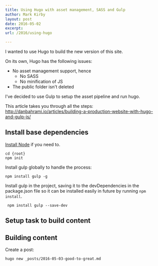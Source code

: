 ```yaml
---
title: Using Hugo with asset management, SASS and Gulp
author: Mark Kirby
layout: post
date: 2016-05-02
excerpt: 
url: /2016/using-hugo

---
```


I wanted to use Hugo to build the new version of this site.

On its own, Hugo has the following issues:

* No asset management support, hence
  * No SASS
  * No minification of JS
* The public folder isn't deleted

I've decided to use Gulp to setup the asset pipeline and run hugo.

This article takes you through all the steps: http://danbahrami.io/articles/building-a-production-website-with-hugo-and-gulp-js/

## Install base dependencies

[Install Node](https://nodejs.org/en/) if you need to.

    cd {root}
    npm init

Install gulp globally to handle the process:

    npm install gulp -g
    
Install gulp in the project, saving it to the devDependencies in the package.json file so it can be installed easily in future by running `npm install`.

     npm install gulp --save-dev
     
     
## Setup task to build content





## Building content

Create a post:

    hugo new _posts/2016-05-03-good-to-great.md
